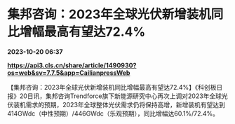 # 集邦咨询：2023年全球光伏新增装机同比增幅最高有望达72.4%

**2023-10-20 06:37**

**https://api3.cls.cn/share/article/1490930?os=web&sv=7.7.5&app=CailianpressWeb**

【集邦咨询：2023年全球光伏新增装机同比增幅最高有望达72.4%】《科创板日报》20日讯，集邦咨询Trendforce旗下新能源研究中心再次上调对2023年全球光伏装机需求的预期，2023年全球整体光伏需求仍将保持高增，新增装机有望达到414GWdc（中性预期）/446GWdc（乐观预期），同比增幅达60.1%/72.4%。
